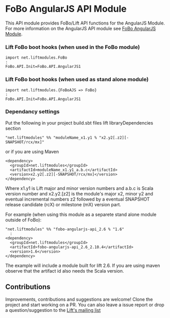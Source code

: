 # FoBo AngularJS API Module

This API module provides FoBo/Lift API functions for the AngularJS Module.
For more information on the AngularJS API module see [FoBo AngularJS Module](https://github.com/karma4u101/AngularJS).

### Lift FoBo boot hooks (when used in the FoBo module)

    import net.liftmodules.FoBo 
    :
    FoBo.API.Init=FoBo.API.AngularJS1 
    
### Lift FoBo boot hooks (when used as stand alone module)

    import net.liftmodules.{FoBoAJS => FoBo} 
    :
    FoBo.API.Init=FoBo.API.AngularJS1 
    
### Dependancy settings

Put the following in your project build.sbt files lift libraryDependencies section 

    "net.liftmodules" %% "moduleName_x1.y1 % "x2.y2[.z2][-SNAPSHOT/rcx/mx]"

or if you are using Maven

    <dependency>
      <groupId>net.liftmodules</groupId>
      <artifactId>moduleName_x1.y1_a.b.c</artifactId>
      <version>x2.y2[.z2][-SNAPSHOT/rcx/mx]</version>
    </dependency>

Where x1.y1 is Lift major and minor version numbers and a.b.c is Scala
version number and x2.y2.[z2] is the module's major x2, minor y2 and
eventual incremental numbers z2 followed by a eventual SNAPSHOT 
release candidate (rcX) or milestone (mX) version part.

For example (when using this module as a separete stand alone module outside of FoBo):

    "net.liftmodules" %% "fobo-angularjs-api_2.6 % "1.6"
      :
    <dependency>
      <groupId>net.liftmodules</groupId>
      <artifactId>fobo-angularjs-api_2.6_2.10.4</artifactId>
      <version>1.6</version>
    </dependency>

The example will include a module built for lift 2.6. If you are using maven observe that the artifact id also needs the Scala version.

## Contributions
Improvements, contributions and suggestions are welcome! Clone the project and start working on a PR. You can also leave a issue report or drop a question/suggestion to the [Lift's mailing list](http://groups.google.com/group/liftweb/) 

